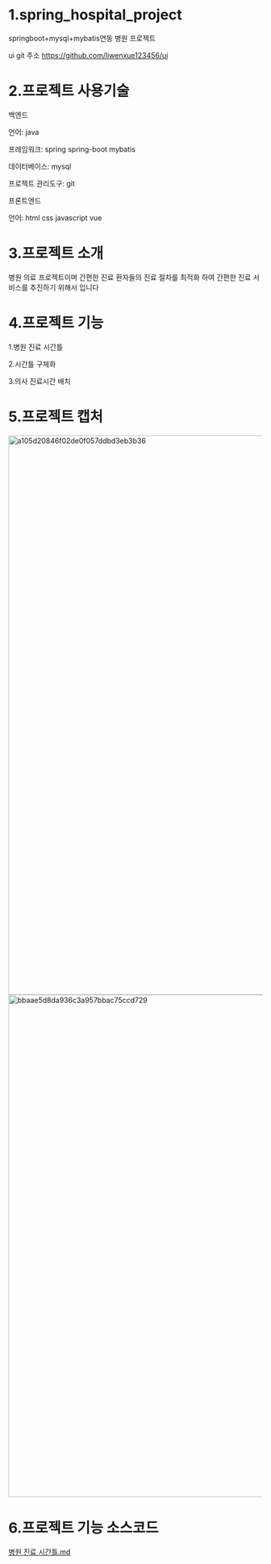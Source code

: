 # 1.spring_hospital_project
springboot+mysql+mybatis연동 병원 프로젝트

 ui git 주소 https://github.com/liwenxue123456/ui
# 2.프로젝트 사용기술
백엔드

언어: java

프레임워크: spring spring-boot mybatis

데이터베이스:  mysql

프로젝트 관리도구: git

프론트엔드

언어: html css javascript vue

# 3.프로젝트 소개

병원 의료 프로젝트이며 간편한 진료 환자들의 진료 절차를 최적화 하여 간편한 진료 서비스를 추진하기 위해서 입니다

# 4.프로젝트 기능 

1.병원 진료 시간틀 

2.시간틀 구체화

3.의사 진료시간 배치

# 5.프로젝트 캡처
<img width="1109" alt="a105d20846f02de0f057ddbd3eb3b36" src="https://user-images.githubusercontent.com/125478209/223052622-e4cc1c0c-1b2e-4819-9820-32cd769fbf91.png">
<img width="996" alt="bbaae5d8da936c3a957bbac75ccd729" src="https://user-images.githubusercontent.com/125478209/223052632-c779232b-a46c-4315-a56e-221baf98cfb8.png">

# 6.프로젝트 기능 소스코드

[병원 진료 시간틀.md](https://github.com/liwenxue123456/munh/files/10896213/default.md)


